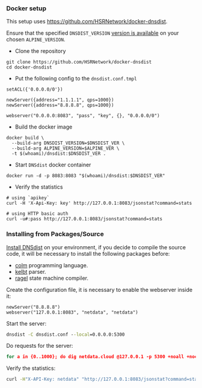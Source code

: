 ### Docker setup

This setup uses https://github.com/HSRNetwork/docker-dnsdist.

Ensure that the specified `DNSDIST_VERSION` [version is available](https://pkgs.alpinelinux.org/packages)
on your chosen `ALPINE_VERSION`.

-   Clone the repository

```
git clone https://github.com/HSRNetwork/docker-dnsdist
cd docker-dnsdist
```

-   Put the following config to the `dnsdist.conf.tmpl`

```
setACL({'0.0.0.0/0'})

newServer({address="1.1.1.1", qps=1000})
newServer({address="8.8.8.8", qps=1000})

webserver("0.0.0.0:8083", "pass", "key", {}, "0.0.0.0/0")
```

-   Build the docker image

```
docker build \
  --build-arg DNSDIST_VERSION=$DNSDIST_VER \
  --build-arg ALPINE_VERSION=$ALPINE_VER \
  -t $(whoami)/dnsdist:$DNSDIST_VER .
```

-   Start `DNSdist` docker container

```
docker run -d -p 8083:8083 "$(whoami)/dnsdist:$DNSDIST_VER"
```

-   Verify the statistics

```
# using `apikey`
curl -H 'X-Api-Key: key' http://127.0.0.1:8083/jsonstat?command=stats

# using HTTP basic auth
curl -u#:pass http://127.0.0.1:8083/jsonstat?command=stats
```

### Installing from Packages/Source 

[Install DNSdist](https://dnsdist.org/install.html) on your environment, if you 
decide to compile the source code, it will be necessary to install the following
packages before:

- [colm](https://www.colm.net/open-source/colm/) programming language.
- [kelbt](http://freshmeat.sourceforge.net/projects/kelbt) parser.
- [ragel](https://www.colm.net/open-source/ragel/) state machine  compiler.

Create the configuration file, it is necessary to enable the webserver inside it:

```
newServer("8.8.8.8")
webserver("127.0.0.1:8083", "netdata", "netdata")
```

Start the server:

```cmd
dnsdist -C dnsdist.conf --local=0.0.0.0:5300
```

Do requests for the server:

```cmd
for a in {0..1000}; do dig netdata.cloud @127.0.0.1 -p 5300 +noall +nocookie > /dev/null; done
```

Verify the statistics:

```cmd
curl -H"X-API-Key: netdata" "http://127.0.0.1:8083/jsonstat?command=stats"
```
